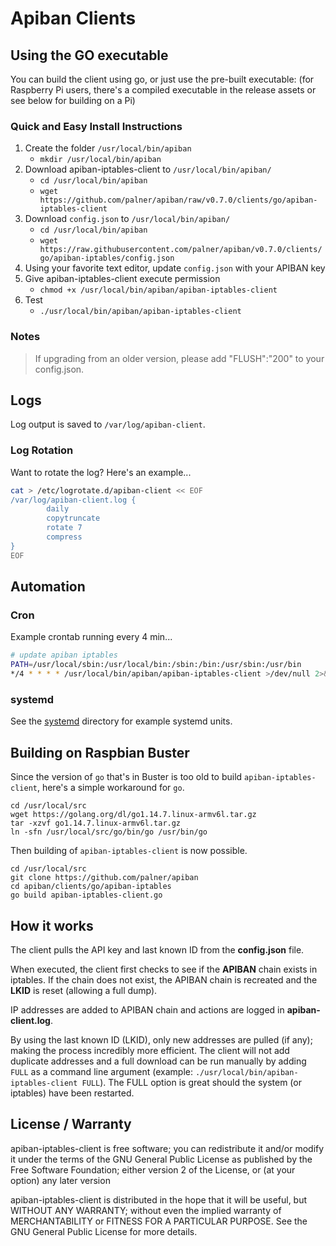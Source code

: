 # Apiban Clients #

## Using the GO executable ##

You can build the client using go, or just use the pre-built executable: (for Raspberry Pi users, there's a compiled executable in the release assets or see below for building on a Pi)

### Quick and Easy Install Instructions ###

1. Create the folder `/usr/local/bin/apiban`
    * `mkdir /usr/local/bin/apiban`
2. Download apiban-iptables-client to `/usr/local/bin/apiban/`
    * `cd /usr/local/bin/apiban`
    * `wget https://github.com/palner/apiban/raw/v0.7.0/clients/go/apiban-iptables-client`
3. Download `config.json` to `/usr/local/bin/apiban/`
    * `cd /usr/local/bin/apiban`
    * `wget https://raw.githubusercontent.com/palner/apiban/v0.7.0/clients/go/apiban-iptables/config.json`
4. Using your favorite text editor, update `config.json` with your APIBAN key
5. Give apiban-iptables-client execute permission
    * `chmod +x /usr/local/bin/apiban/apiban-iptables-client`
6. Test
    * `./usr/local/bin/apiban/apiban-iptables-client`

### Notes ###

> If upgrading from an older version, please add "FLUSH":"200" to your config.json.

## Logs ##

Log output is saved to `/var/log/apiban-client`. 

### Log Rotation ###

Want to rotate the log? Here's an example...

```bash
cat > /etc/logrotate.d/apiban-client << EOF
/var/log/apiban-client.log {
        daily
        copytruncate
        rotate 7
        compress
}
EOF
```
## Automation ##
### Cron ###
Example crontab running every 4 min...

```bash
# update apiban iptables
PATH=/usr/local/sbin:/usr/local/bin:/sbin:/bin:/usr/sbin:/usr/bin
*/4 * * * * /usr/local/bin/apiban/apiban-iptables-client >/dev/null 2>&1
```
### systemd ###

See the [systemd](systemd/) directory for example systemd units.

## Building on Raspbian Buster ##

Since the version of `go` that's in Buster is too old to build `apiban-iptables-client`, here's a simple workaround for `go`.

```
cd /usr/local/src
wget https://golang.org/dl/go1.14.7.linux-armv6l.tar.gz
tar -xzvf go1.14.7.linux-armv6l.tar.gz
ln -sfn /usr/local/src/go/bin/go /usr/bin/go
```

Then building of `apiban-iptables-client` is now possible.

```
cd /usr/local/src
git clone https://github.com/palner/apiban
cd apiban/clients/go/apiban-iptables
go build apiban-iptables-client.go
```

## How it works ##

The client pulls the API key and last known ID from the **config.json** file.

When executed, the client first checks to see if the **APIBAN** chain exists in iptables. If the chain does not exist, the APIBAN chain is recreated and the **LKID** is reset (allowing a full dump).

IP addresses are added to APIBAN chain and actions are logged in **apiban-client.log**.

By using the last known ID (LKID), only new addresses are pulled (if any); making the process incredibly more efficient. The client will not add duplicate addresses and a full download can be run manually by adding `FULL` as a command line argument (example: `./usr/local/bin/apiban-iptables-client FULL`). The FULL option is great should the system (or iptables) have been restarted.

## License / Warranty ##

apiban-iptables-client is free software; you can redistribute it and/or modify it under the terms of the GNU General Public License as published by the Free Software Foundation; either version 2 of the License, or (at your option) any later version

apiban-iptables-client is distributed in the hope that it will be useful, but WITHOUT ANY WARRANTY; without even the implied warranty of MERCHANTABILITY or FITNESS FOR A PARTICULAR PURPOSE. See the GNU General Public License for more details.
